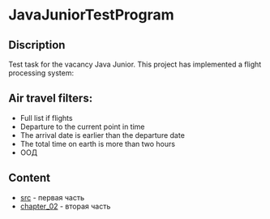 

# JavaJuniorTestProgram
## Discription
Test task for the vacancy Java Junior. This project has implemented a flight processing system:
## Air travel filters:
- Full list if flights
- Departure to the current point in time
- The arrival date is earlier than the departure date
- The total time on earth is more than two hours
- ООД
## Content
- [src](https://github.com/Foneom/job4j_design/tree/master/src/main/java/ru/job4j/chapter_001) - первая часть
- [chapter_02](https://github.com/Foneom/job4j_design/tree/master/src/main/java/ru/job4j/chapter_002) - вторая часть
